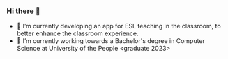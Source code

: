 ### Hi there 👋

- 🔭 I’m currently developing an app for ESL teaching in the classroom, to better enhance the classroom experience.
- 🌱 I’m currently working towards a Bachelor's degree in Computer Science at University of the People <graduate 2023>

